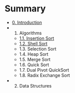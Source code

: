 # Summary

* [0. Introduction](0_introduction.md)
* 1. Algorithms
   * [1.1. Insertion Sort](11_insertion_sort.md)
   * [1.2. Shell Sort](12_shell_sort.md)
   * 1.3. Selection Sort
   * 1.4. Heap Sort
   * 1.5. Merge Sort
   * 1.6. Quick Sort
   * 1.7. Dual Pivot QuickSort
   * 1.8. Radix Exchange Sort
* 2. Data Structures

